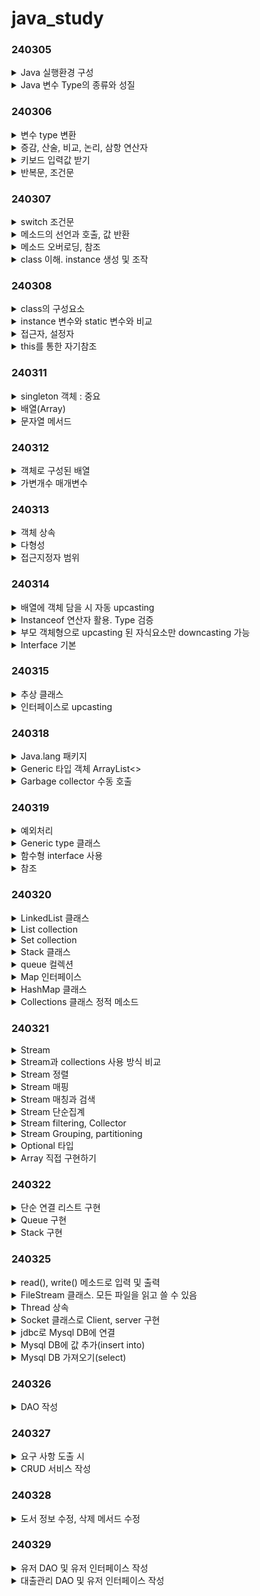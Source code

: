# java_study

### 240305
<details>
<summary>Java 실행환경 구성</summary>

설치
- java 17
- OpenJdk : oracle adoptium
  - java가 설치되는 폴더에 설치
- 환경변수 등록 : jdk가 설치된 폴더로

intellij 설정
- setting에서 auto import 버튼 다 누르기
- setting-compiler에서 Build project automatically 체크
- intent-java. tap 크기를 2,2,4로 변경
- 로그 출력시 한글 깨짐 방지
  - Help-Edit custom VM options. -Dfile.encoding=UTF-8 추가하고 저장
- file-invalid Cahses. 제대로 import 되지 않거나 변경사항이 적용되지 않을 때
</details>

<details>
<summary>Java 변수 Type의 종류와 성질</summary>

- Type 크기에 맞는 literal을 넣어줘야 한다
- literal의 크기가 더 큰 경우에는 형변환을 해야 오류가 발생하지 않는다.

</details>

### 240306

<details>
<summary>변수 type 변환</summary>

```java
//char를 String으로 변환
String s2 = '3' + "";

//String을 char로 변환
char c4 = s2.charAt(0);
```
</details>

<details>
<summary>증감, 산술, 비교, 논리, 삼항 연산자</summary>

```java
//조건연산 (삼항연산)
boolean b4 = (1 != 1) ? true : false;
```
</details>

<details>
<summary>키보드 입력값 받기</summary>

```java
Scanner in = new Scanner(System.in);
```
</details>

<details>
<summary>반복문, 조건문</summary>

```

```
</details>

### 240307

<details>
<summary>switch 조건문</summary>

```java
switch (조건) {
  case 결과 -> {
  ...
} default -> {
  ...
}

//개선된 조건문
kind = switch (animal){
  case "호랑이" -> "포유류";
  case "참새" -> "조류";
  case "고등어" -> "어류";
  default -> {
    System.out.print("어이쿠, ");
        yield "...";
}
```

</details>

<details>
<summary>메소드의 선언과 호출, 값 반환</summary>

```
메소드는 매개변수를 필요로 한다
```
</details>

<details>
<summary>메소드 오버로딩, 참조</summary>

```
같은 이름의 메서드의 매개변수의 개수와 type을 다르게 한다.
```
</details>

<details>
<summary>class 이해. instance 생성 및 조작</summary>

```java
// 객체 속성 및 메서드 설정
public class Animal {
  // 필드
  int legs;
  // 메서드
  void eat(){
    System.out.println("먹는다.");
  }
  void move(){
    System.out.println("움직인다.");
  }
}

// 상속 : extends
public class Bird extends Animal {
  @Override
  void move() {
    System.out.println("난다");;
  }

  @Override
  void eat() {
    System.out.println("벌레를 먹는다.");
  }

  // 필드
  int legs = 2;
  int wings = 2;
  
}

// 캡슐화(은닉) : private
// singleton 패턴이 캡슐화를 사용하는 대표적인 방법이다

// 다형성 : @override (annotation)
// 하나의 객체가 여러가지 타입을 가질 수 있는 것 

```

</details>

### 240308

<details>
<summary>class의 구성요소</summary>

```
- 멤버(필드, 메서드), 생성자
```
</details>

<details>
<summary> instance 변수와 static 변수와 비교</summary>

```
인스턴스 변수는 heap 영역에 저장되며, garbage collection의 대상이 된다.
```
</details>

<details>
<summary>접근자, 설정자</summary>

```
`private` 으로 캡슐화된 변수를 외부에서 사용할 때는 값을 
반환하는 접근자(getter)와 값을 변경하도록 하는 설정자(setter)가 필요하다
```
</details>

<details>
<summary>this를 통한 자기참조</summary>

```
this로 가리키는 변수는 메서드의 변수이다.
```

</details>

### 240311

<details>
<summary>singleton 객체 : 중요</summary>

```
사용하는 이유 : 변수를 초기화 해놓는 것처럼 객체의 멤버들을 초기화 해놓기 위해 사용한다.
- 메모리를 절약할 수 있다

```
</details>

<details>
<summary>배열(Array)</summary>

```

```
</details>

<details>
<summary>문자열 메서드</summary>

```

```
</details>

### 240312

<details>
<summary>객체로 구성된 배열</summary>

```java
Ball[] balls = new Ball[5];
```

</details>

<details>
<summary>가변개수 매개변수</summary>

```java
public static void sumAndPrint(int...v){
  int sum = 0;
  for (int i : v) {
    sum+=i;
  };
```

</details>

### 240313

<details>
<summary>객체 상속</summary>

```
- super()를 통해 부모의 필드값 사용 가능
- super로 호출시 모든 필드를 정의해줘야 한다
- 접근제한자에 따라 상속받을 수 있는 필드가 다르다.
```
</details>

<details>
<summary>다형성</summary>

```
- 부모 생성자를 매개변수로 가지는 메서드에 해당 객체를 매개변수로 넣기 위해 사용될 수 있다
- 부모 생성자로 upcasting하면 부모 요소의 멤버만 사용할 수 있다.
```
</details>

<details>
<summary>접근지정자 범위</summary>

```
- public > protected > default > private
```

</details>

### 240314

<details>
<summary>배열에 객체 담을 시 자동 upcasting</summary>

```
- 자식요소를 배열에 넣는 과정에서 자동형변환된다.
```
</details>

<details>
<summary>Instanceof 연산자 활용. Type 검증</summary>

```
- V instanceof Type v
```
</details>

<details>
<summary>부모 객체형으로 upcasting 된 자식요소만 downcasting 가능</summary>

```

```
</details>

<details>
<summary>Interface 기본</summary>

```
interface의 추상 메소드를 override 해야한다.
```
</details>

### 240315

<details>
<summary>추상 클래스</summary>

```

```
</details>

<details>
<summary>인터페이스로 upcasting</summary>

```

```
</details>

### 240318

<details>
<summary>Java.lang 패키지</summary>

`Object 클래스`

`Class`

`System`

`StringBuilder`

`Wrapper 포장클래스`
```markdown
Integer, String, Double 등이 있으며, 기초 변수 타입과 동일한 기능을 해준다.
이를 사용해 단순한 변수 타입의 객체도 Java 기본 패키지를 사용할 수 있다.
```

`Calendar`

`Arrays`

`Random`

`MessageFormat`

`StringTokenizer`

</details>

<details>
<summary>Generic 타입 객체 ArrayList<></summary>

</details>

<details>
<summary>Garbage collector 수동 호출</summary>

</details>

### 240319

<details>
<summary>예외처리</summary>

</details>

<details>
<summary>Generic type 클래스</summary>

</details>

<details>
<summary>함수형 interface 사용</summary>

</details>

<details>
<summary>참조</summary>

</details>

### 240320

<details>
<summary>LinkedList 클래스</summary>

</details>

<details>
<summary>List collection</summary>

</details>

<details>
<summary>Set collection</summary>

</details>

<details>
<summary>Stack 클래스</summary>

</details>

<details>
<summary>queue 컬렉션</summary>

</details>

<details>
<summary>Map 인터페이스</summary>

</details>

<details>
<summary>HashMap 클래스</summary>

</details>

<details>
<summary>Collections 클래스 정적 메소드</summary>

</details>

### 240321

<details>
<summary>Stream</summary>

Stream<T> = Stream.of(배열)

느긋한 연산. 요소를 요구하기 전까지 작업하지 않는다
</details>

<details>
<summary>Stream과 collections 사용 방식 비교</summary>

</details>

<details>
<summary>Stream 정렬</summary>

</details>

<details>
<summary>Stream 매핑</summary>

</details>

<details>
<summary>Stream 매칭과 검색</summary>

</details>

<details>
<summary>Stream 단순집계</summary>

</details>

<details>
<summary>Stream filtering, Collector</summary>

</details>

<details>
<summary>Stream Grouping, partitioning</summary>

</details>

<details>
<summary>Optional 타입</summary>

</details>

<details>
<summary>Array 직접 구현하기</summary>

- 배열의 원리 : overflow가 발생하면 배열의 크기를 2배 증가시킨다.
- 배열이 1/4 남아있다면 크기를 1/2로 줄인다.
</details>

### 240322

<details>
<summary>단순 연결 리스트 구현</summary>

- 노드로 구성됐다. 빈 공간이 존재하지 않음
- 자료 추가 삭제 : O(1). 자료 탐색 : O(N)

</details>

<details>
<summary>Queue 구현</summary>

- 자료 추가, 삭제 : O(1)

</details>

<details>
<summary>Stack 구현</summary>

- top에 넣고, top에서 제거한다.

</details>

### 240325

<details>
<summary>read(), write() 메소드로 입력 및 출력</summary>

- 

</details>

<details>
<summary>FileStream 클래스. 모든 파일을 읽고 쓸 수 있음</summary>

</details>

<details>
<summary>Thread 상속</summary>

</details>

<details>
<summary>Socket 클래스로 Client, server 구현</summary>

</details>

<details>
<summary>jdbc로 Mysql DB에 연결</summary>

**과정 순서**
- 
- 
- 
- 
- 
- 
- 


```java
Class.forName("com.mysql.cj.jdbc.Driver");
connect = DriverManager.getConnection(url, "root", "password");
```

</details>

<details>
<summary>Mysql DB에 값 추가(insert into)</summary>

</details>

<details>
<summary>Mysql DB 가져오기(select)</summary>

- 

</details>

### 240326

<details>
<summary>DAO 작성</summary>

**음식 결제 서비스**
- payments, restaurants, students 테이블 

**진행순서**
- DB 작성
- jdbc-db 연결
- java 객체생성
- DAO 작성
- 유저 인터페이스 작성

</details>

### 240327

<details>
<summary>요구 사항 도출 시</summary>

- 관련 분야의 비즈니스 로직에 대한 이해가 중요하다
- 관련 문서를 읽거나 자주 사용하는 용어를 정리하는 것도 설계에 도움이 된다.

</details>

<details>
<summary>CRUD 서비스 작성</summary>

**도서관리시스템**
- books, users 테이블

**진행순서**
- DB 작성
- jdbc-db 연결
- java 객체생성
- DAO 작성
- 유저 인터페이스 작성

</details>

### 240328

<details>
<summary>도서 정보 수정, 삭제 메서드 수정</summary>

- like Query문이 제대로 작동하지 않는 문제 발생

</details>

### 240329

<details>
<summary>유저 DAO 및 유저 인터페이스 작성</summary>

- 도서, 유저, 대출정보 메서드를 작성하는 과정에서 Foreign key 사용의 필요성에 대해 생각

</details>

<details>
<summary>대출관리 DAO 및 유저 인터페이스 작성</summary>

</details>